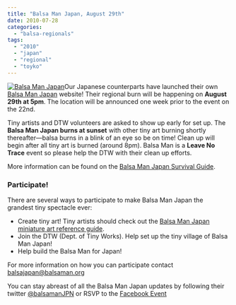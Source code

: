 ```yaml
---
title: "Balsa Man Japan, August 29th"
date: 2010-07-28
categories: 
  - "balsa-regionals"
tags: 
  - "2010"
  - "japan"
  - "regional"
  - "toyko"
---
```


[![Balsa Man Japan](/images/Balsa-Man-Japan2.png "Balsa Man Japan")](http://balsaman.org/wp-content/uploads/2010/07/Balsa-Man-Japan2.png)Our Japanese counterparts have launched their own [Balsa Man Japan](http://www.burninja.info/balsaman/index.htm) website! Their regional burn will be happening on **August 29th at 5pm**. The location will be announced one week prior to the event on the 22nd.

Tiny artists and DTW volunteers are asked to show up early for set up. The **Balsa Man Japan burns at sunset** with other tiny art burning shortly thereafter—balsa burns in a blink of an eye so be on time! Clean up will begin after all tiny art is burned (around 8pm). Balsa Man is a **Leave No Trace** event so please help the DTW with their clean up efforts.

More information can be found on the [Balsa Man Japan Survival Guide](http://www.burninja.info/balsaman/survival.htm).

### Participate!

There are several ways to participate to make Balsa Man Japan the grandest tiny spectacle ever:

- Create tiny art! Tiny artists should check out the [Balsa Man Japan miniature art reference guide](http://www.burninja.info/balsaman/art.htm).
- Join the DTW (Dept. of Tiny Works). Help set up the tiny village of Balsa Man Japan!
- Help build the Balsa Man for Japan!

For more information on how you can participate contact [balsajapan@balsaman.org](mailto:balsajapan@balsaman.org )

You can stay abreast of all the Balsa Man Japan updates by following their twitter [@balsamanJPN](http://twitter.com/BalsamanJPN) or RSVP to the [Facebook Event](http://www.facebook.com/event.php?eid=142009992494366&ref=nf "Balsa Man Japan Facebook event")
